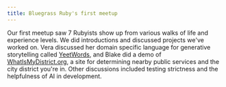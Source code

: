```yaml
---
title: Bluegrass Ruby's first meetup
---
```


Our first meetup saw 7 Rubyists show up from various walks of life and experience levels. We did introductions and discussed projects we've worked on. Vera discussed her domain specific language for generative storytelling called [YeetWords](https://github.com/verachell/YeetWords), and Blake did a demo of [WhatIsMyDistrict.org](https://blakeshall.github.io/whats_my_district_redux/), a site for determining nearby public services and the city district you're in. Other discussions included testing strictness and the helpfulness of AI in development.
